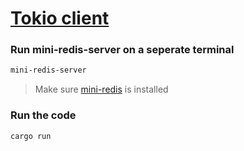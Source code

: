 # [Tokio client](/README.md)

### Run mini-redis-server on a seperate terminal

```bash
mini-redis-server
```

> Make sure [mini-redis](https://crates.io/crates/mini-redis) is installed

### Run the code

```bash
cargo run
```
